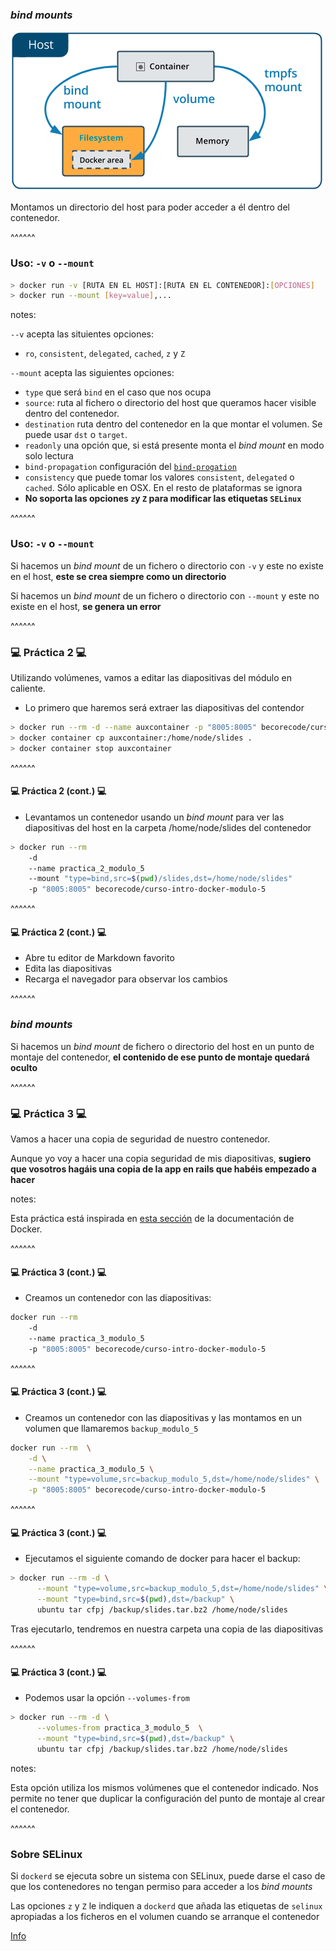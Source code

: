 ### _bind mounts_

![bind mounts](images/types-of-mounts-bind.png)<!-- .element: class="plain"-->

Montamos un directorio del host para poder acceder a él dentro del contenedor.


^^^^^^

### Uso: `-v` o `--mount`

```bash
> docker run -v [RUTA EN EL HOST]:[RUTA EN EL CONTENEDOR]:[OPCIONES]
> docker run --mount [key=value],...
```


notes:

`--v` acepta las situientes opciones:

* `ro`, `consistent`, `delegated`, `cached`, `z` y `Z`

`--mount` acepta las siguientes opciones:

* `type` que será `bind` en el caso que nos ocupa
* `source`: ruta al fichero o directorio del host que queramos hacer visible dentro
  del contenedor.
* `destination` ruta dentro del contenedor en la que montar el volumen. Se puede usar `dst` o
  `target`.
* `readonly` una opción que, si está presente monta el _bind mount_ en modo solo lectura
* `bind-propagation` configuración del 
  [`bind-progation`](https://docs.docker.com/storage/bind-mounts/#configure-bind-propagation)
* `consistency` que puede tomar los valores `consistent`, `delegated` o `cached`. 
  Sólo aplicable en OSX. En el resto de plataformas se ignora
* **No soporta las opciones `z`y `Z` para modificar las etiquetas `SELinux`**

^^^^^^

### Uso: `-v` o `--mount`

Si hacemos un _bind mount_ de un fichero o directorio con `-v` y este no existe en 
el host, **este se crea siempre como un directorio**

Si hacemos un _bind mount_ de un fichero o directorio con `--mount` y este no existe en 
el host, **se genera un error**

^^^^^^

### 💻 Práctica 2 💻 ️

Utilizando volúmenes, vamos a editar las diapositivas del módulo en caliente.

* Lo primero que haremos será extraer las diapositivas del contendor

```bash 
> docker run --rm -d --name auxcontainer -p "8005:8005" becorecode/curso-intro-docker-modulo-5
> docker container cp auxcontainer:/home/node/slides .
> docker container stop auxcontainer
```

^^^^^^

#### 💻 Práctica 2 (cont.) 💻 ️

* Levantamos un contenedor usando un _bind mount_ para ver las diapositivas del host
  en la carpeta /home/node/slides del contenedor

```bash 
> docker run --rm 
    -d 
    --name practica_2_modulo_5 
    --mount "type=bind,src=$(pwd)/slides,dst=/home/node/slides"
    -p "8005:8005" becorecode/curso-intro-docker-modulo-5
```
^^^^^^

#### 💻 Práctica 2 (cont.) 💻 ️

* Abre tu editor de Markdown favorito
* Edita las diapositivas
* Recarga el navegador para observar los cambios

^^^^^^

### _bind mounts_

Si hacemos un _bind mount_ de fichero o directorio del host en un punto de montaje
del contenedor, **el contenido de ese punto de montaje quedará oculto**

^^^^^^

### 💻 Práctica 3 💻 ️

Vamos a hacer una copia de seguridad de nuestro contenedor. 

Aunque yo voy a hacer una copia seguridad de mis diapositivas, **sugiero que 
vosotros hagáis una copia de la app en rails que habéis empezado a hacer**

notes:

Esta práctica está inspirada en [esta sección](https://docs.docker.com/storage/volumes/#backup-restore-or-migrate-data-volumes) 
de la documentación de Docker.

^^^^^^

#### 💻 Práctica 3 (cont.) 💻 ️

* Creamos un contenedor con las diapositivas:

```bash
docker run --rm 
    -d 
    --name practica_3_modulo_5 
    -p "8005:8005" becorecode/curso-intro-docker-modulo-5
```

^^^^^^

#### 💻 Práctica 3 (cont.) 💻 ️

* Creamos un contenedor con las diapositivas y las montamos en un volumen que llamaremos
  `backup_modulo_5`

```bash
docker run --rm  \
    -d \
    --name practica_3_modulo_5 \
    --mount "type=volume,src=backup_modulo_5,dst=/home/node/slides" \
    -p "8005:8005" becorecode/curso-intro-docker-modulo-5
```

^^^^^^

#### 💻 Práctica 3 (cont.) 💻 ️

* Ejecutamos el siguiente comando de docker para hacer el backup:

```bash 
> docker run --rm -d \
      --mount "type=volume,src=backup_modulo_5,dst=/home/node/slides" \
      --mount "type=bind,src=$(pwd),dst=/backup" \
      ubuntu tar cfpj /backup/slides.tar.bz2 /home/node/slides
```

Tras ejecutarlo, tendremos en nuestra carpeta una copia de las diapositivas


^^^^^^

#### 💻 Práctica 3 (cont.) 💻 ️

* Podemos usar la opción `--volumes-from`

```bash 
> docker run --rm -d \
      --volumes-from practica_3_modulo_5  \
      --mount "type=bind,src=$(pwd),dst=/backup" \
      ubuntu tar cfpj /backup/slides.tar.bz2 /home/node/slides
```

notes:

Esta opción utiliza los mismos volúmenes que el contenedor indicado. Nos permite
no tener que duplicar la configuración del punto de montaje al crear el contenedor.

^^^^^^

### Sobre SELinux

Si `dockerd` se ejecuta sobre un sistema con SELinux, puede darse el caso de
que los contenedores no tengan permiso para acceder a los _bind mounts_

Las opciones `z` y `Z` le indiquen a `dockerd` que añada las etiquetas de `selinux` 
apropiadas a los ficheros en el volumen cuando se arranque el contenedor

[Info](https://docs.docker.com/storage/bind-mounts/#configure-the-selinux-label)


